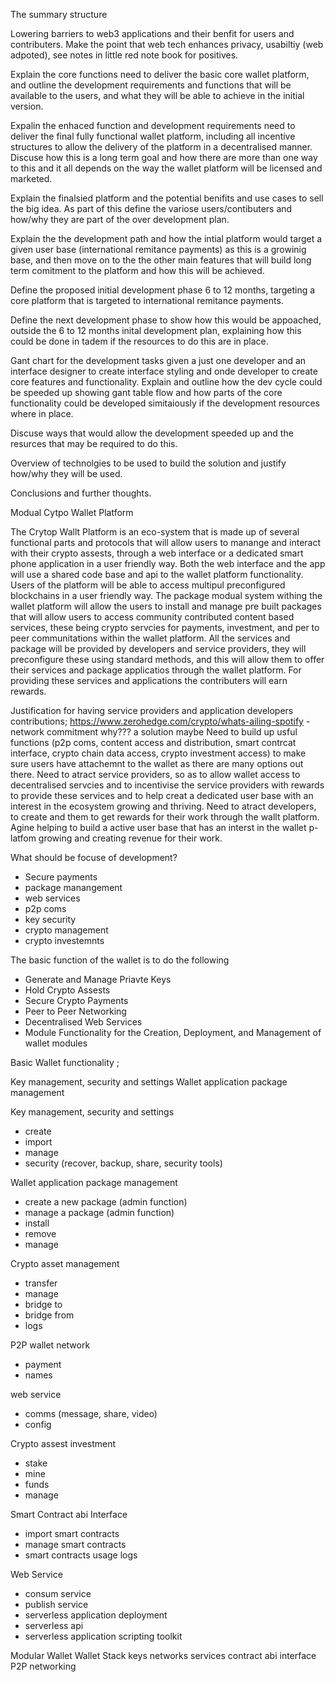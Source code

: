 The summary structure

Lowering barriers to web3 applications and their benfit for users and contributers. Make the point that web tech enhances privacy, usabiltiy (web adpoted), see notes in little red note book for positives.

Explain the core functions need to deliver the basic core wallet platform, and outline the development requirements and functions that will be available to the users, and what they will be able to achieve in the initial version. 

Expalin the enhaced function and development requirements need to deliver the final fully functional wallet platform, including all incentive structures to allow the delivery of the platform in a decentralised manner. Discuse how this is a long term goal and how there are more than one way to this and it all depends on the way the wallet platform will be licensed and marketed.

Explain the finalsied platform and the potential benifits and use cases to sell the big idea. As part of this define the variose users/contibuters and how/why they are part of the over development plan.

Explain the the development path and how the intial platform would target a given user base (international remitance payments) as this is a growinig base, and then move on to the the other main features that will build long term comitment to the platform and how this will be achieved.

Define the proposed initial development phase 6 to 12 months, targeting a core platform that is targeted to international remitance payments.

Define the next development phase to show how this would be appoached, outside the 6 to 12 months inital development plan, explaining how this could be done in tadem if the resources to do this are in place.

Gant chart for the development tasks given a just one developer and an interface designer to create interface styling and onde developer to create core features and functionality. 
Explain and outline how the dev cycle could be speeded up showing gant table flow and how parts of the core functionality could be developed simitaiously if the development resources where in place.

Discuse ways that would allow the development speeded up and the resurces that may be required to do this.

Overview of technolgies to be used to build the solution and justify how/why they will be used.

Conclusions and further thoughts.



Modual Cytpo Wallet Platform

The Crytop Wallt Platform is an eco-system that is made up of several functional parts and protocols that will allow users to manange and interact with their crypto assests, through a web interface or a dedicated smart phone application in a user friendly way. Both the web interface and the app will use a shared code base and api to the wallet platform functionality.
Users of the platform will be able to access multipul preconfigured blockchains in a user friendly way. The package modual system withing the wallet platform will allow the users to install and manage pre built packages that will allow users to access community contributed content based services, these being crypto servcies for payments, investment, and per to peer communitations within the wallet platform.
All the services and package will be provided by developers and service providers, they will preconfigure these using standard methods, and this will allow them to offer their services and package applicatios through the wallet platform. For providing these services and applications the contributers will earn rewards. 

Justification for having service providers and application developers contributions;
https://www.zerohedge.com/crypto/whats-ailing-spotify - network commitment why??? a solution maybe
Need to build up usful functions (p2p coms, content access and distribution, smart contrcat interface, crypto chain data access, crypto investment access) to make sure users have attachemnt to the wallet as there are many options out there. 
Need to atract service providers, so as to allow wallet access to decentralised servcies and to incentivise the service providers with rewards to provide these services and to help creat a dedicated user base with an interest in the ecosystem growing and thriving. 
Need to atract developers, to create and them to get rewards for their work through the wallt platform. Agine helping to build a active user base that has an interst in the wallet p-latfom growing and creating revenue for their work. 

What should be focuse of development?
* Secure payments
* package manangement
* web services
* p2p coms
* key security
* crypto management
* crypto investemnts


The basic function of the wallet is to do the following

* Generate and Manage Priavte Keys
* Hold Crypto Assests
* Secure Crypto Payments
* Peer to Peer Networking
* Decentralised Web Services
* Module Functionality for the Creation, Deployment, and Management of wallet modules

Basic Wallet functionality ;

Key management, security and settings
Wallet application package management

Key management, security and settings
* create
* import
* manage
* security (recover, backup, share, security tools)

Wallet application package management
* create a new package (admin function)
* manage a package (admin function)
* install
* remove
* manage

Crypto asset management
* transfer
* manage
* bridge to
* bridge from
* logs

P2P wallet network
* payment
* names

web service
* comms (message, share, video)
* config

Crypto assest investment
* stake
* mine
* funds
* manage

Smart Contract abi Interface
* import smart contracts
* manage smart contracts
* smart contracts usage logs

Web Service
* consum service
* publish service
* serverless application deployment
* serverless api
* serverless application scripting toolkit


Modular Wallet Wallet Stack 
keys
networks
services
contract abi interface
P2P networking

